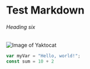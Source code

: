 # Test Markdown
###### Heading six

![Image of Yaktocat](https://octodex.github.com/images/yaktocat.png)

``` javascript
var myVar = "Hello, world!";
const sum = 10 + 2
```
